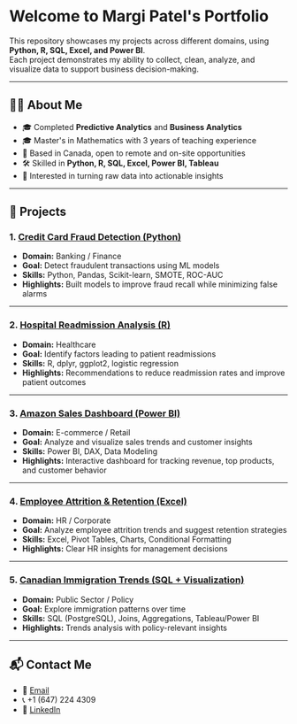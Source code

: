 # Welcome to Margi Patel's Portfolio

This repository showcases my projects across different domains, using **Python, R, SQL, Excel, and Power BI**.  
Each project demonstrates my ability to collect, clean, analyze, and visualize data to support business decision-making.  

---

## 👩‍💻 About Me
- 🎓 Completed **Predictive Analytics** and **Business Analytics**  
- 🎓 Master's in Mathematics with 3 years of teaching experience  
- 📍 Based in Canada, open to remote and on-site opportunities  
- 🛠️ Skilled in **Python, R, SQL, Excel, Power BI, Tableau**  
- 🌱 Interested in turning raw data into actionable insights  

---

## 📂 Projects

### 1. [Credit Card Fraud Detection (Python)](./01_credit_card_fraud_detection)
- **Domain:** Banking / Finance  
- **Goal:** Detect fraudulent transactions using ML models  
- **Skills:** Python, Pandas, Scikit-learn, SMOTE, ROC-AUC  
- **Highlights:** Built models to improve fraud recall while minimizing false alarms  

---

### 2. [Hospital Readmission Analysis (R)](./02_hospital_readmission_analysis)
- **Domain:** Healthcare  
- **Goal:** Identify factors leading to patient readmissions  
- **Skills:** R, dplyr, ggplot2, logistic regression  
- **Highlights:** Recommendations to reduce readmission rates and improve patient outcomes  

---

### 3. [Amazon Sales Dashboard (Power BI)](./03_amazon_sales_dashboard)
- **Domain:** E-commerce / Retail  
- **Goal:** Analyze and visualize sales trends and customer insights  
- **Skills:** Power BI, DAX, Data Modeling  
- **Highlights:** Interactive dashboard for tracking revenue, top products, and customer behavior  

---

### 4. [Employee Attrition & Retention (Excel)](./04_employee_attrition_excel)
- **Domain:** HR / Corporate  
- **Goal:** Analyze employee attrition trends and suggest retention strategies  
- **Skills:** Excel, Pivot Tables, Charts, Conditional Formatting  
- **Highlights:** Clear HR insights for management decisions  

---

### 5. [Canadian Immigration Trends (SQL + Visualization)](./05_canadian_immigration_trends_sql)
- **Domain:** Public Sector / Policy  
- **Goal:** Explore immigration patterns over time  
- **Skills:** SQL (PostgreSQL), Joins, Aggregations, Tableau/Power BI  
- **Highlights:** Trends analysis with policy-relevant insights  

---

## 📬 Contact Me
- 📧 [Email](margipatel17198@gmail.com)
- 📞 +1 (647) 224 4309
- 🔗 [LinkedIn](www.linkedin.com/in/margi-patel--)
  
